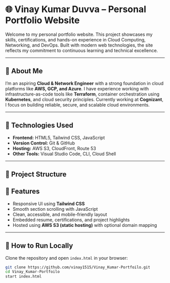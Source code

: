 # 🌐 Vinay Kumar Duvva – Personal Portfolio Website

Welcome to my personal portfolio website. This project showcases my skills, certifications, and hands-on experience in Cloud Computing, Networking, and DevOps. Built with modern web technologies, the site reflects my commitment to continuous learning and technical excellence.

---

## 📌 About Me

I’m an aspiring **Cloud & Network Engineer** with a strong foundation in cloud platforms like **AWS, GCP, and Azure**. I have experience working with infrastructure-as-code tools like **Terraform**, container orchestration using **Kubernetes**, and cloud security principles. Currently working at **Cognizant**, I focus on building reliable, secure, and scalable cloud environments.

---

## 🚀 Technologies Used

- **Frontend:** HTML5, Tailwind CSS, JavaScript  
- **Version Control:** Git & GitHub  
- **Hosting:** AWS S3, CloudFront, Route 53  
- **Other Tools:** Visual Studio Code, CLI, Cloud Shell  

---

## 📁 Project Structure




## 📄 Features

- Responsive UI using **Tailwind CSS**
- Smooth section scrolling with JavaScript
- Clean, accessible, and mobile-friendly layout
- Embedded resume, certifications, and project highlights
- Hosted using **AWS S3 (static hosting)** with optional domain mapping

---

## 🧪 How to Run Locally

Clone the repository and open `index.html` in your browser:

```bash
git clone https://github.com/vinay1515/Vinay_Kumar-Portfoilo.git
cd Vinay_Kumar-Portfoilo
start index.html



